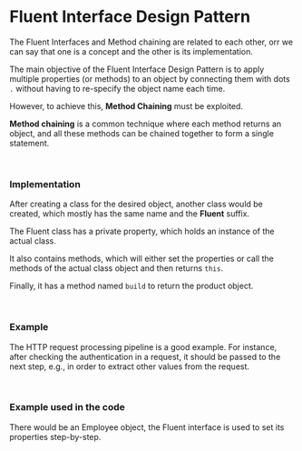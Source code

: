 <h1>Fluent Interface Design Pattern</h1>

<p>The Fluent Interfaces and Method chaining are related to each other, orr we can say that one is a concept and the other is its implementation.</p>
<p>The main objective of the Fluent Interface Design Pattern is to apply multiple properties (or methods) to an object by connecting them with dots <code>.</code> without having to re-specify the object name each time.</p>
<p>However, to achieve this, <strong>Method Chaining</strong> must be exploited.</p>
<p><strong>Method chaining</strong> is a common technique where each method returns an object, and all these methods can be chained together to form a single statement.</p>

<br />

<h3><strong>Implementation</strong></h3>

<p>After creating a class for the desired object, another class would be created, which mostly has the same name and the <strong>Fluent</strong> suffix.</p>
<p>The Fluent class has a private property, which holds an instance of the actual class.</p>
<p>It also contains methods, which will either set the properties or call the methods of the actual class object and then returns <code>this</code>.</p>
<p>Finally, it has a method named <code>build</code> to return the product object.</p>

<br />

<h3><strong>Example</strong></h3>

<p>The HTTP request processing pipeline is a good example. For instance, after checking the authentication in a request, it should be passed to the next step, e.g., in order to extract other values from the request.</p>

<br />

<h3><strong>Example used in the code</strong></h3>
<p>There would be an Employee object, the Fluent interface is used to set its properties step-by-step.</p>